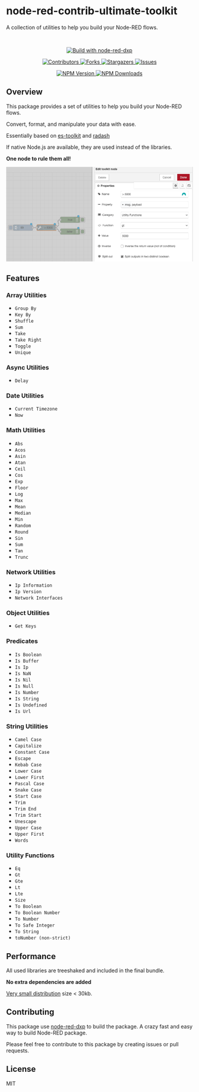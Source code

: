 # node-red-contrib-ultimate-toolkit

A collection of utilities to help you build your Node-RED flows.

<br/>
<p align="center">
  <a href="https://www.npmjs.com/package/@keload/node-red-dxp" aria-label="Build with node-red-dxp">
    <img src="https://img.shields.io/badge/Build%20with-node--red--dxp-blue?style=for-the-badge" alt="Build with node-red-dxp">
  </a>
</p>
<p align="center">
    <a href="https://github.com/clement-berard/node-red-contrib-ultimate-toolkit/graphs/contributors">
        <img src="https://img.shields.io/github/contributors/clement-berard/node-red-contrib-ultimate-toolkit.svg?style=for-the-badge" alt="Contributors">
    </a>
    <a href="https://github.com/clement-berard/node-red-contrib-ultimate-toolkit/network/members">
        <img src="https://img.shields.io/github/forks/clement-berard/node-red-contrib-ultimate-toolkit.svg?style=for-the-badge" alt="Forks">
    </a>
    <a href="https://github.com/clement-berard/node-red-contrib-ultimate-toolkit/stargazers">
        <img src="https://img.shields.io/github/stars/clement-berard/node-red-contrib-ultimate-toolkit.svg?style=for-the-badge" alt="Stargazers">
    </a>
    <a href="https://github.com/clement-berard/node-red-contrib-ultimate-toolkit/issues">
        <img src="https://img.shields.io/github/issues/clement-berard/node-red-contrib-ultimate-toolkit.svg?style=for-the-badge" alt="Issues">
    </a>
</p>
<p align="center">
  <a aria-label="NPM Version" href="https://www.npmjs.com/package/@keload/node-red-contrib-ultimate-toolkit">
    <img alt="NPM Version" src="https://img.shields.io/npm/v/@keload/node-red-contrib-ultimate-toolkit.svg?label=NPM&logo=npm&style=for-the-badge&color=0470FF&logoColor=white">
  </a>
  <a aria-label="NPM Download Count" href="https://www.npmjs.com/package/@keload/node-red-contrib-ultimate-toolkit">
    <img alt="NPM Downloads" src="https://img.shields.io/npm/dt/@keload/node-red-contrib-ultimate-toolkit?label=Downloads&style=for-the-badge&color=67ACF3">
  </a>
</p>

## Overview

This package provides a set of utilities to help you build your Node-RED flows.

Convert, format, and manipulate your data with ease.

Essentially based on [es-toolkit](https://es-toolkit.slash.page/) and [radash](https://radash-docs.vercel.app/docs/getting-started)

If native Node.js are available, they are used instead of the libraries.

**One node to rule them all!**

![paring-config.png](docs/screenshot.png)


## Features

### Array Utilities

- `Group By`
- `Key By`
- `Shuffle`
- `Sum`
- `Take`
- `Take Right`
- `Toggle`
- `Unique`

### Async Utilities

- `Delay`

### Date Utilities

- `Current Timezone`
- `Now`

### Math Utilities

- `Abs`
- `Acos`
- `Asin`
- `Atan`
- `Ceil`
- `Cos`
- `Exp`
- `Floor`
- `Log`
- `Max`
- `Mean`
- `Median`
- `Min`
- `Random`
- `Round`
- `Sin`
- `Sum`
- `Tan`
- `Trunc`

### Network Utilities

- `Ip Information`
- `Ip Version`
- `Network Interfaces`

### Object Utilities

- `Get Keys`

### Predicates

- `Is Boolean`
- `Is Buffer`
- `Is Ip`
- `Is NaN`
- `Is Nil`
- `Is Null`
- `Is Number`
- `Is String`
- `Is Undefined`
- `Is Url`

### String Utilities

- `Camel Case`
- `Capitalize`
- `Constant Case`
- `Escape`
- `Kebab Case`
- `Lower Case`
- `Lower First`
- `Pascal Case`
- `Snake Case`
- `Start Case`
- `Trim`
- `Trim End`
- `Trim Start`
- `Unescape`
- `Upper Case`
- `Upper First`
- `Words`

### Utility Functions

- `Eq`
- `Gt`
- `Gte`
- `Lt`
- `Lte`
- `Size`
- `To Boolean`
- `To Boolean Number`
- `To Number`
- `To Safe Integer`
- `To String`
- `toNumber (non-strict)`

## Performance

All used libraries are treeshaked and included in the final bundle. 

**No extra dependencies are added**

[Very small distribution](https://www.npmjs.com/package/@keload/node-red-contrib-ultimate-toolkit?activeTab=code) size < 30kb.

## Contributing

This package use [node-red-dxp](https://www.npmjs.com/package/@keload/node-red-dxp) to build the package.
A crazy fast and easy way to build Node-RED package.

Please feel free to contribute to this package by creating issues or pull requests.

## License

MIT

